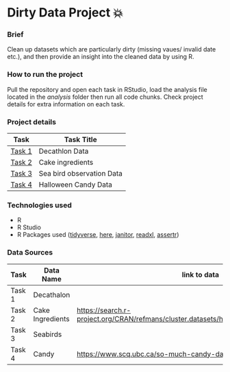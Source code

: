 # Dirty Data Project :collision:

### Brief
Clean up datasets which are particularly dirty (missing vaues/ invalid date etc.), and then provide an insight into the cleaned data by using R.

### How to run the project
Pull the repository and open each task in RStudio, load the analysis file located in the *analysis* folder then run all code chunks. Check project details for extra information on each task.

### Project details
|Task|Task Title
|-----|-----|
[Task 1](task_1/)|Decathlon Data
[Task 2](task_2/)|Cake ingredients
[Task 3](task_3/)|Sea bird observation Data
[Task 4](task_4/)|Halloween Candy Data

### Technologies used
- R
- R Studio
- R Packages used ([tidyverse](https://www.tidyverse.org/), [here](https://here.r-lib.org/), [janitor](https://www.rdocumentation.org/packages/janitor/versions/2.1.0), [readxl](https://readxl.tidyverse.org/), [assertr](https://cran.r-project.org/web/packages/assertr/vignettes/assertr.html))

### Data Sources
| Task  | Data Name | link to data|
|------|-----------|-------------|
Task 1| Decathalon
Task 2| Cake Ingredients|https://search.r-project.org/CRAN/refmans/cluster.datasets/html/cake.ingredients.1961.html
Task 3| Seabirds
Task 4|Candy|https://www.scq.ubc.ca/so-much-candy-data-seriously/ 
